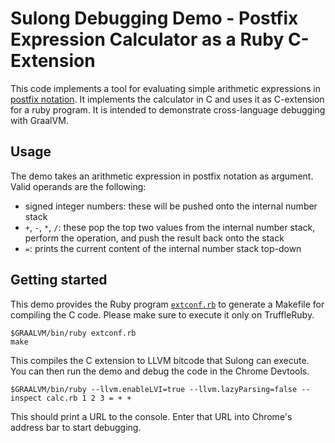 # Sulong Debugging Demo - Postfix Expression Calculator as a Ruby C-Extension

This code implements a tool for evaluating simple arithmetic expressions in [postfix notation](https://en.wikipedia.org/wiki/Reverse_Polish_notation). It implements the calculator in C and uses it as C-extension for a ruby program. It is intended to demonstrate cross-language debugging with GraalVM.

## Usage

The demo takes an arithmetic expression in postfix notation as argument. Valid operands are the following:

* signed integer numbers: these will be pushed onto the internal number stack
* `+`, `-`, `*`, `/`: these pop the top two values from the internal number stack, perform the operation, and push the result back onto the stack
* `=`: prints the current content of the internal number stack top-down

## Getting started

This demo provides the Ruby program [`extconf.rb`](extconf.rb) to generate a Makefile for compiling the C code. Please make sure to execute it only on TruffleRuby.

    $GRAALVM/bin/ruby extconf.rb
    make

This compiles the C extension to LLVM bitcode that Sulong can execute. You can then run the demo and debug the code in the Chrome Devtools.

    $GRAALVM/bin/ruby --llvm.enableLVI=true --llvm.lazyParsing=false --inspect calc.rb 1 2 3 = + +

This should print a URL to the console. Enter that URL into Chrome's address bar to start debugging.
